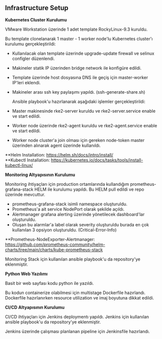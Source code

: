 ## Infrastructure Setup

 **Kubernetes Cluster Kurulumu**

VMware Workstation üzerinde 1 adet template RockyLinux-9.3 kuruldu.

Bu template clonelanarak 1 master - 1 worker node'lu Kubernetes cluster'ı kurulumu gerçekleştirildi:

- Kullanılacak olan template üzerinde upgrade-update firewall ve selinux configler düzenlendi.
- Makineler statik IP üzerinden bridge network ile konfigüre edildi.
- Template üzerinde host dosyasına DNS ile geçiş için master-worker IP'leri eklendi.
- Makineler arası ssh key paylaşımı yapıldı. (ssh-generate-share.sh)
  
  Ansible playbook'u hazırlanarak aşağıdaki işlemler gerçekleştirildi:
- Master makinesinde rke2-server kuruldu ve rke2-server.service enable ve start edildi.
- Worker node üzerinde rke2-agent kuruldu ve rke2-agent.service enable ve start edildi. 
- Worker node cluster'a join olması için gereken node-token master üzerinden alınarak agent üzerinde kullanıldı.


**Helm Installation: https://helm.sh/docs/intro/install/ \
**Kubectl Installation: https://kubernetes.io/docs/tasks/tools/install-kubectl-linux/

 **Monitoring Altyapısının Kurulumu**

Monitoring ihtiyaçları için production ortamlarında kullandığım prometheus-grafana-stack HELM ile kurulumu yapıldı.
Bu HELM pull edildi ve repo üzerinde mevcuttur.

- prometheus-grafana-stack isimli namespace oluşturuldu.
- Prometheus'a ait service NodePort olarak şekilde açıldı. 
- Alertmanager grafana alerting üzerinde yönetilecek dashboard'lar oluşturuldu.
- Oluşan bu alarmlar'a label olarak severity oluşturuldu burada en çok kullanılan 3 opsiyon oluşturuldu. (Critical-Error-Info)

**Prometheus-NodeExporter-Alertmanager:
https://github.com/prometheus-community/helm-charts/tree/main/charts/kube-prometheus-stack

Monitoring Stack için kullanılan ansible playbook'u da repository'ye eklenmiştir.

**Python Web Yazılımı**

Basit bir web sayfası kodu python ile yazıldı.

Bu kodun containerize olabilmesi için multistage Dockerfile hazırlandı. Dockerfile hazırlanırken resource utilization ve imaj boyutuna dikkat edildi.

 **CI/CD Altyapısının Kurulumu**

CI/CD ihtiyaçları için Jenkins deploymentı yapıldı. Jenkins için kullanılan ansible playbook'u da repository'ye eklenmiştir.

Jenkins üzerinde çalışması planlanan pipeline için Jenkinsfile hazırlandı.
